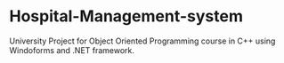 # Hospital-Management-system
University Project for Object Oriented Programming course in C++ using  Windoforms and .NET framework.
